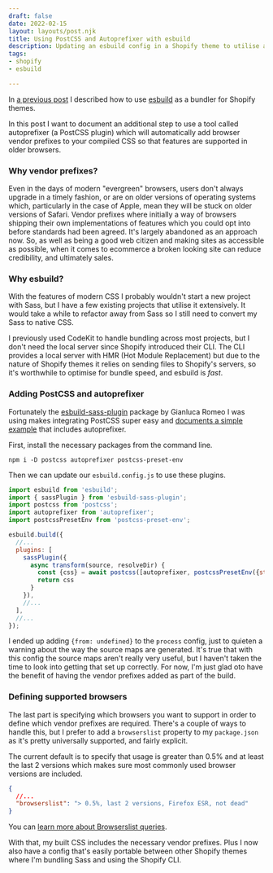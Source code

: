 ```yaml
---
draft: false
date: 2022-02-15
layout: layouts/post.njk
title: Using PostCSS and Autoprefixer with esbuild
description: Updating an esbuild config in a Shopify theme to utilise autoprefixer.
tags:
- shopify
- esbuild

---
```

In [a previous post](/posts/shopify-theme-development-with-esbuild/) I described how to use [esbuild](https://esbuild.github.io/) as a bundler for Shopify themes.

In this post I want to document an additional step to use a tool called autoprefixer (a PostCSS plugin) which will automatically add browser vendor prefixes to your compiled CSS so that features are supported in older browsers.

### Why vendor prefixes?

Even in the days of modern "evergreen" browsers, users don't always upgrade in a timely fashion, or are on older versions of operating systems which, particularly in the case of Apple, mean they will be stuck on older versions of Safari. Vendor prefixes where initially a way of browsers shipping their own implementations of features which you could opt into before standards had been agreed. It's largely abandoned as an approach now. So, as well as being a good web citizen and making sites as accessible as possible, when it comes to ecommerce a broken looking site can reduce credibility, and ultimately sales.

### Why esbuild?

With the features of modern CSS I probably wouldn't start a new project with Sass, but I have a few existing projects that utilise it extensively. It would take a while to refactor away from Sass so I still need to convert my Sass to native CSS.

I previously used CodeKit to handle bundling across most projects, but I don't need the local server since Shopify introduced their CLI. The CLI provides a local server with HMR (Hot Module Replacement) but due to the nature of Shopify themes it relies on sending files to Shopify's servers, so it's worthwhile to optimise for bundle speed, and esbuild is _fast_.

### Adding PostCSS and autoprefixer

Fortunately the [esbuild-sass-plugin](https://github.com/glromeo/esbuild-sass-plugin) package by Gianluca Romeo I was using makes integrating PostCSS super easy and [documents a simple example](https://github.com/glromeo/esbuild-sass-plugin#--postcss) that includes autoprefixer.

First, install the necessary packages from the command line.

```
npm i -D postcss autoprefixer postcss-preset-env
```

Then we can update our `esbuild.config.js` to use these plugins. 

```js
import esbuild from 'esbuild';
import { sassPlugin } from 'esbuild-sass-plugin';
import postcss from 'postcss';
import autoprefixer from 'autoprefixer';
import postcssPresetEnv from 'postcss-preset-env';

esbuild.build({
  //...
  plugins: [
    sassPlugin({
      async transform(source, resolveDir) {
        const {css} = await postcss([autoprefixer, postcssPresetEnv({stage: 0})]).process(source, {from: undefined})
        return css
      }
    }),
    //...
  ],
  //...
});

```

I ended up adding `{from: undefined}` to the `process` config, just to quieten a warning about the way the source maps are generated. It's true that with this config the source maps aren't really very useful, but I haven't taken the time to look into getting that set up correctly. For now, I'm just glad oto have the benefit of having the vendor prefixes added as part of the build.

### Defining supported browsers

The last part is specifying which browsers you want to support in order to define which vendor prefixes are required. There's a couple of ways to handle this, but I prefer to add a `browserslist` property to my `package.json` as it's pretty universally supported, and fairly explicit.

The current default is to specify that usage is greater than 0.5% and at least the last 2 versions which makes sure most commonly used browser versions are included.

```json
{
  //...
  "browserslist": "> 0.5%, last 2 versions, Firefox ESR, not dead"
}
```

You can [learn more about Browserslist queries](https://github.com/browserslist/browserslist#queries).

With that, my built CSS includes the necessary vendor prefixes. Plus I now also have a config that's easily portable between other Shopify themes where I'm bundling Sass and using the Shopify CLI.
